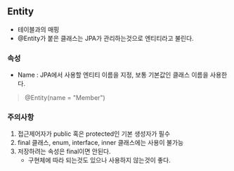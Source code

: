 ## Entity

- 테이블과의 매핑
- @Entity가 붙은 클래스는 JPA가 관리하는것으로 엔티티라고 불린다.

### 속성
- Name : JPA에서 사용할 엔티티 이름을 지정, 보통 기본값인 클래스 이름을 사용한다.
> @Entity(name = "Member")


### 주의사항
1. 접근제어자가 public 혹은 protected인 기본 생성자가 필수
2. final 클래스, enum, interface, inner 클래스에는 사용이 불가능
3. 저장하려는 속성은 final이면 안된다.
   - 구현체에 따라 되는것도 있으나 사용하지 않는것이 좋다.
